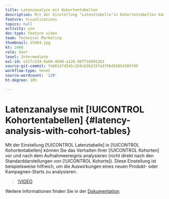 ```yaml
---
title: Latenzanalyse mit Kohortentabellen
description: Mit der Einstellung "Latenztabelle"in Kohortentabellen können Sie das Verhalten Ihrer Kohorten vor und nach dem Aufnahmeereignis analysieren (nicht direkt nach den Standarddarstellungen in der Kohorte). Diese Einstellung ist beispielsweise hilfreich, um die Auswirkungen eines neuen Produkt- oder Kampagnen-Starts zu analysieren.
feature: Visualizations
topics: null
activity: use
doc-type: feature video
team: Technical Marketing
thumbnail: 25964.jpg
kt: 2480
role: User
level: Intermediate
exl-id: e31fc334-9a60-4b90-a126-98ff169952b3
source-git-commit: fe861dfd541c1b9cb3b233fa3f56d55054305fd9
workflow-type: tm+mt
source-wordcount: '120'
ht-degree: 10%

---
```


# Latenzanalyse mit [!UICONTROL Kohortentabellen] {#latency-analysis-with-cohort-tables}

Mit der Einstellung [!UICONTROL Latenztabelle] in [!UICONTROL Kohortentabellen] können Sie das Verhalten Ihrer [!UICONTROL Kohorten] vor und nach dem Aufnahmeereignis analysieren (nicht direkt nach den Standarddarstellungen von [!UICONTROL Kohorte]). Diese Einstellung ist beispielsweise hilfreich, um die Auswirkungen eines neuen Produkt- oder Kampagnen-Starts zu analysieren.

>[!VIDEO](https://video.tv.adobe.com/v/25964/?quality=12)

Weitere Informationen finden Sie in der [Dokumentation](https://experienceleague.adobe.com/docs/analytics/analyze/analysis-workspace/visualizations/cohort-table/cohort-analysis.html?lang=en).
